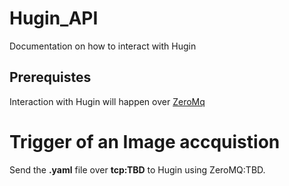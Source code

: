 # Hugin_API
 
 Documentation on how to interact with Hugin

 ## Prerequistes 

 Interaction with Hugin will happen over [ZeroMq ](https://zeromq.org/get-started/)

 # Trigger of an Image accquistion 

 Send the **.yaml** file over **tcp:TBD** to Hugin using ZeroMQ:TBD. 

 


